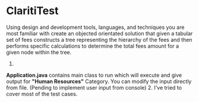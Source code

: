 # ClaritiTest
Using design and development tools, languages, and techniques you are most familiar with create an objected orientated solution that given a tabular set of fees constructs a tree representing the hierarchy of the fees and then performs specific calculations to determine the total fees amount for a given node within the tree.


1. 
  **Application.java** contains main class to run which will execute and give output for **"Human Resources"** Category. You can modify the input directly from file. (Pending to implement user input from console)
2.
  I've tried to cover most of the test cases. 
